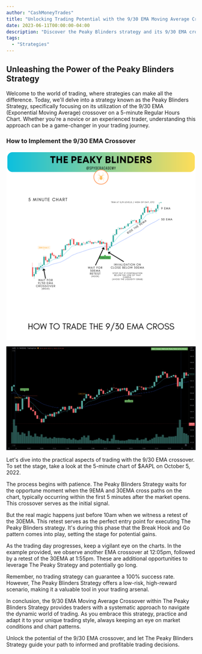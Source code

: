 ```yaml
---
author: "CashMoneyTrades"
title: "Unlocking Trading Potential with the 9/30 EMA Moving Average Crossover"
date: 2023-06-11T00:00:00-04:00
description: "Discover the Peaky Blinders strategy and its 9/30 EMA crossover approach"
tags:
  - "Strategies"
---
```


## Unleashing the Power of the Peaky Blinders Strategy

Welcome to the world of trading, where strategies can make all the difference. Today, we'll delve into a strategy known as the Peaky Blinders Strategy, specifically focusing on its utilization of the 9/30 EMA (Exponential Moving Average) crossover on a 5-minute Regular Hours Chart. Whether you're a novice or an experienced trader, understanding this approach can be a game-changer in your trading journey.

### How to Implement the 9/30 EMA Crossover

![Peaky Blinders Strategy](images/peakycross.png)

![Peaky Blinders Chart](images/peakyblinders.png)

Let's dive into the practical aspects of trading with the 9/30 EMA crossover. To set the stage, take a look at the 5-minute chart of $AAPL on October 5, 2022.

The process begins with patience. The Peaky Blinders Strategy waits for the opportune moment when the 9EMA and 30EMA cross paths on the chart, typically occurring within the first 5 minutes after the market opens. This crossover serves as the initial signal.

But the real magic happens just before 10am when we witness a retest of the 30EMA. This retest serves as the perfect entry point for executing The Peaky Blinders strategy. It's during this phase that the Break Hook and Go pattern comes into play, setting the stage for potential gains.

As the trading day progresses, keep a vigilant eye on the charts. In the example provided, we observe another EMA crossover at 12:05pm, followed by a retest of the 30EMA at 1:55pm. These are additional opportunities to leverage The Peaky Strategy and potentially go long.

Remember, no trading strategy can guarantee a 100% success rate. However, The Peaky Blinders Strategy offers a low-risk, high-reward scenario, making it a valuable tool in your trading arsenal.

In conclusion, the 9/30 EMA Moving Average Crossover within The Peaky Blinders Strategy provides traders with a systematic approach to navigate the dynamic world of trading. As you embrace this strategy, practice and adapt it to your unique trading style, always keeping an eye on market conditions and chart patterns.

Unlock the potential of the 9/30 EMA crossover, and let The Peaky Blinders Strategy guide your path to informed and profitable trading decisions.
